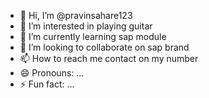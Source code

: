 - 👋 Hi, I’m @pravinsahare123
- 👀 I’m interested in playing guitar
- 🌱 I’m currently learning sap module
- 💞️ I’m looking to collaborate on sap brand
- 📫 How to reach me contact on my number
- 😄 Pronouns: ...
- ⚡ Fun fact: ...

<!---
pravinsahare123/pravinsahare123 is a ✨ special ✨ repository because its `README.md` (this file) appears on your GitHub profile.
You can click the Preview link to take a look at your changes.
--->
